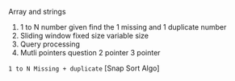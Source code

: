 Array and strings

1. 1 to N number given find the 1 missing and 1 duplicate number 
2. Sliding window
    fixed size
    variable size
3. Query processing
4. Mutli pointers question
   2 pointer
   3 pointer

`1 to N Missing + duplicate` [Snap Sort Algo]